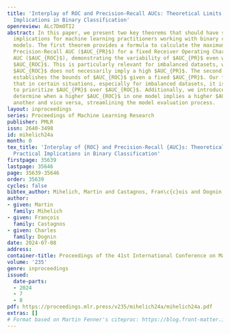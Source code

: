 ```yaml
---
title: 'Interplay of ROC and Precision-Recall AUCs: Theoretical Limits and Practical
  Implications in Binary Classification'
openreview: ALc7DmOTI2
abstract: In this paper, we present two key theorems that should have significant
  implications for machine learning practitioners working with binary classification
  models. The first theorem provides a formula to calculate the maximum and minimum
  Precision-Recall AUC ($AUC_{PR}$) for a fixed Receiver Operating Characteristic
  AUC ($AUC_{ROC}$), demonstrating the variability of $AUC_{PR}$ even with a high
  $AUC_{ROC}$. This is particularly relevant for imbalanced datasets, where a good
  $AUC_{ROC}$ does not necessarily imply a high $AUC_{PR}$. The second theorem inversely
  establishes the bounds of $AUC_{ROC}$ given a fixed $AUC_{PR}$. Our findings highlight
  that in certain situations, especially for imbalanced datasets, it is more informative
  to prioritize $AUC_{PR}$ over $AUC_{ROC}$. Additionally, we introduce a method to
  determine when a higher $AUC_{ROC}$ in one model implies a higher $AUC_{PR}$ in
  another and vice versa, streamlining the model evaluation process.
layout: inproceedings
series: Proceedings of Machine Learning Research
publisher: PMLR
issn: 2640-3498
id: mihelich24a
month: 0
tex_title: 'Interplay of {ROC} and Precision-Recall {AUC}s: Theoretical Limits and
  Practical Implications in Binary Classification'
firstpage: 35639
lastpage: 35646
page: 35639-35646
order: 35639
cycles: false
bibtex_author: Mihelich, Martin and Castagnos, Fran\c{c}ois and Dognin, Charles
author:
- given: Martin
  family: Mihelich
- given: François
  family: Castagnos
- given: Charles
  family: Dognin
date: 2024-07-08
address:
container-title: Proceedings of the 41st International Conference on Machine Learning
volume: '235'
genre: inproceedings
issued:
  date-parts:
  - 2024
  - 7
  - 8
pdf: https://proceedings.mlr.press/v235/mihelich24a/mihelich24a.pdf
extras: []
# Format based on Martin Fenner's citeproc: https://blog.front-matter.io/posts/citeproc-yaml-for-bibliographies/
---
```

